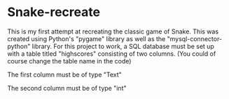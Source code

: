 # Snake-recreate
This is my first attempt at recreating the classic game of Snake. 
This was created using Python's "pygame" library as well as the "mysql-connector-python" library.
For this project to work, a SQL database must be set up with a table titled "highscores" consisting of two columns.
(You could of course change the table name in the code)

The first column must be of type "Text"

The second column must be of type "int"
